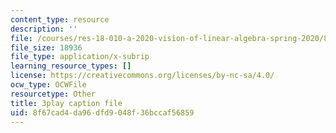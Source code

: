 ```yaml
---
content_type: resource
description: ''
file: /courses/res-18-010-a-2020-vision-of-linear-algebra-spring-2020/8f67cad4da96dfd9048f36bccaf56859_j8hEnyOiwhw.srt
file_size: 18936
file_type: application/x-subrip
learning_resource_types: []
license: https://creativecommons.org/licenses/by-nc-sa/4.0/
ocw_type: OCWFile
resourcetype: Other
title: 3play caption file
uid: 8f67cad4-da96-dfd9-048f-36bccaf56859
---
```

